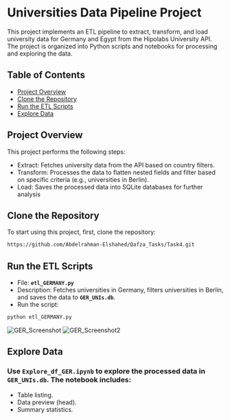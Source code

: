 # Universities Data Pipeline Project


This project implements an ETL pipeline to extract, transform, and load university data for Germany and Egypt from the Hipolabs University API. The project is organized into Python scripts and notebooks for processing and exploring the data.

## Table of Contents

- [Project Overview](#project-overview)
- [Clone the Repository](#clone-the-repository)
- [Run the ETL Scripts](#run-the-etl-scripts)
- [Explore Data](#explore-data)


## Project Overview
This project performs the following steps:
- Extract: Fetches university data from the API based on country filters.
- Transform: Processes the data to flatten nested fields and filter based on specific criteria (e.g., universities in Berlin).
- Load: Saves the processed data into SQLite databases for further analysis


## Clone the Repository

To start using this project, first, clone the repository:

```bash
https://github.com/Abdelrahman-Elshahed/Qafza_Tasks/Task4.git
```

## Run the ETL Scripts
- File: **`etl_GERMANY.py`**
- Description: Fetches universities in Germany, filters universities in Berlin, and saves the data to **`GER_UNIs.db`**.
- Run the script:
```bash
python etl_GERMANY.py
```
![GER_Screenshot](https://github.com/user-attachments/assets/01252aff-6582-48a3-b510-dd4b3afd59ca)
![GER_Screenshot2](https://github.com/user-attachments/assets/a948ca53-801f-4d43-9928-c0693763cf2c)


## Explore Data
### Use **`Explore_df_GER.ipynb`** to explore the processed data in **`GER_UNIs.db`**. The notebook includes:
- Table listing.
- Data preview (head).
- Summary statistics.
